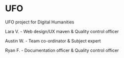 # UFO
UFO project for Digital Humanities

Lara V. - Web design/UX maven & Quality control officer

Austin W. - Team co-ordinator & Subject expert

Ryan F. - Documentation officer & Quality control officer
